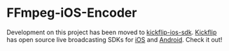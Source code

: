 # FFmpeg-iOS-Encoder

Development on this project has been moved to [kickflip-ios-sdk](https://github.com/Kickflip/kickflip-ios-sdk). [Kickflip](http://kickflip.io) has open source live broadcasting SDKs for [iOS](https://github.com/Kickflip/kickflip-ios-sdk) and [Android](https://github.com/kickflip/kickflip-android-sdk). Check it out!